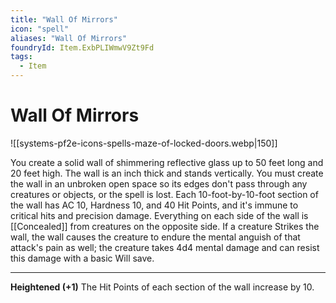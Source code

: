 ```yaml
---
title: "Wall Of Mirrors"
icon: "spell"
aliases: "Wall Of Mirrors"
foundryId: Item.ExbPLIWmwV9Zt9Fd
tags:
  - Item
---
```


# Wall Of Mirrors
![[systems-pf2e-icons-spells-maze-of-locked-doors.webp|150]]

You create a solid wall of shimmering reflective glass up to 50 feet long and 20 feet high. The wall is an inch thick and stands vertically. You must create the wall in an unbroken open space so its edges don't pass through any creatures or objects, or the spell is lost. Each 10-foot-by-10-foot section of the wall has AC 10, Hardness 10, and 40 Hit Points, and it's immune to critical hits and precision damage. Everything on each side of the wall is [[Concealed]] from creatures on the opposite side. If a creature Strikes the wall, the wall causes the creature to endure the mental anguish of that attack's pain as well; the creature takes 4d4 mental damage and can resist this damage with a basic Will save.

* * *

**Heightened (+1)** The Hit Points of each section of the wall increase by 10.

